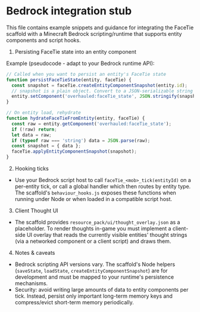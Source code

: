 Bedrock integration stub
=======================

This file contains example snippets and guidance for integrating the FaceTie scaffold with a Minecraft Bedrock scripting/runtime that supports entity components and script hooks.

1) Persisting FaceTie state into an entity component

Example (pseudocode - adapt to your Bedrock runtime API):

```js
// Called when you want to persist an entity's FaceTie state
function persistFaceTieState(entity, faceTie) {
  const snapshot = faceTie.createEntityComponentSnapshot(entity.id);
  // snapshot is a plain object. Convert to a JSON-serializable string for a component property
  entity.setComponent('overhauled:faceTie_state', JSON.stringify(snapshot.data));
}

// On entity load, rehydrate
function hydrateFaceTieFromEntity(entity, faceTie) {
  const raw = entity.getComponent('overhauled:faceTie_state');
  if (!raw) return;
  let data = raw;
  if (typeof raw === 'string') data = JSON.parse(raw);
  const snapshot = { data };
  faceTie.applyEntityComponentSnapshot(snapshot);
}
```

2) Hooking ticks

- Use your Bedrock script host to call `faceTie_<mob>_tick(entityId)` on a per-entity tick, or call a global handler which then routes by entity type. The scaffold's `behaviour_hooks.js` exposes these functions when running under Node or when loaded in a compatible script host.

3) Client Thought UI

- The scaffold provides `resource_pack/ui/thought_overlay.json` as a placeholder. To render thoughts in-game you must implement a client-side UI overlay that reads the currently visible entities' thought strings (via a networked component or a client script) and draws them.

4) Notes & caveats

- Bedrock scripting API versions vary. The scaffold's Node helpers (`saveState`, `loadState`, `createEntityComponentSnapshot`) are for development and must be mapped to your runtime's persistence mechanisms.
- Security: avoid writing large amounts of data to entity components per tick. Instead, persist only important long-term memory keys and compress/evict short-term memory periodically.
